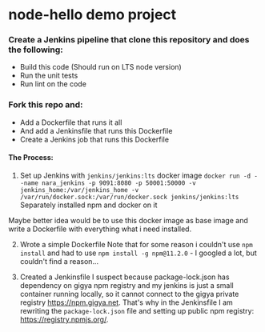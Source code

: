 # node-hello demo project

### Create a Jenkins pipeline that clone this repository and does the following: 
- Build this code (Should run on LTS node version)
- Run the unit tests
- Run lint on the code 

### Fork this repo and:
- Add a Dockerfile that runs it all
- And add a Jenkinsfile that runs this Dockerfile
- Create a Jenkins job that runs this Dockerfile 

#### The Process:
1. Set up Jenkins with `jenkins/jenkins:lts` docker image
`docker run -d --name nara_jenkins -p 9091:8080 -p 50001:50000 -v jenkins_home:/var/jenkins_home -v /var/run/docker.sock:/var/run/docker.sock jenkins/jenkins:lts`
Separately installed npm and docker on it

Maybe better idea would be to use this docker image as base image and write a Dockerfile with everything what i need installed. 

2. Wrote a simple Dockerfile
Note that for some reason i couldn't use `npm install` and had to use `npm install -g npm@11.2.0` - I googled a lot, but couldn't find a reason...

3. Created a Jenkinsfile
I suspect because package-lock.json has dependency on gigya npm registry and my jenkins is just a small container running locally, so it cannot connect to the gigya private registry https://npm.gigya.net. That's why in the Jenkinsfile I am rewriting the `package-lock.json` file and setting up public npm registry: https://registry.npmjs.org/.


